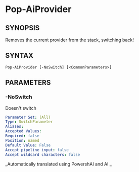 ﻿---
external help file: powershai-help.xml
schema: 2.0.0
powershai: true
---

# Pop-AiProvider

## SYNOPSIS <!--!= @#Synop !-->
Removes the current provider from the stack, switching back!

## SYNTAX <!--!= @#Syntax !-->

```
Pop-AiProvider [-NoSwitch] [<CommonParameters>]
```

## PARAMETERS <!--!= @#Params !-->

### -NoSwitch
Doesn't switch

```yml
Parameter Set: (All)
Type: SwitchParameter
Aliases: 
Accepted Values: 
Required: false
Position: named
Default Value: False
Accept pipeline input: false
Accept wildcard characters: false
```


<!--PowershaiAiDocBlockStart-->
_Automatically translated using PowershAI and AI
_
<!--PowershaiAiDocBlockEnd-->
